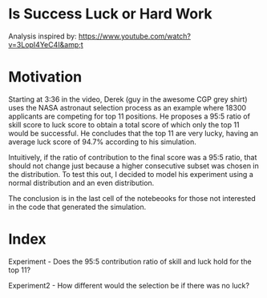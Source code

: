 # Is Success Luck or Hard Work
Analysis inspired by: https://www.youtube.com/watch?v=3LopI4YeC4I&amp;t
# Motivation
<p>Starting at 3:36 in the video, Derek (guy in the awesome CGP grey shirt) uses the NASA astronaut selection process as an example where 18300 applicants are competing for top 11 positions. He proposes a 95:5 ratio of skill score to luck score to obtain a total score of which only the top 11 would be successful. He concludes that the top 11 are very lucky, having an average luck score of 94.7% according to his simulation.</p>

<p>Intuitively, if the ratio of contribution to the final score was a 95:5 ratio, that should not change just because a higher consecutive subset was chosen in the distribution. To test this out, I decided to model his experiment using a normal distribution and an even distribution.</p>

<p>The conclusion is in the last cell of the notebeooks for those not interested in the code that generated the simulation.</p>

# Index
<p>Experiment - Does the 95:5 contribution ratio of skill and luck hold for the top 11?</p>
<p>Experiment2 - How different would the selection be if there was no luck?</p>
